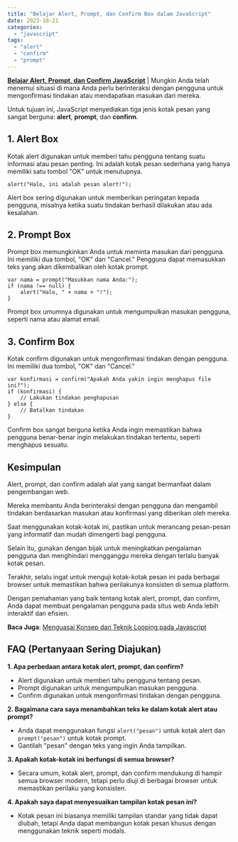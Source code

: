 ```yaml
---
title: "Belajar Alert, Prompt, dan Confirm Box dalam JavaScript"
date: 2023-10-21
categories: 
  - "javascript"
tags: 
  - "alert"
  - "confirm"
  - "prompt"
---
```


**[Belajar Alert, Prompt, dan Confirm JavaScript](https://ajiekusumadhany.com/alert-prompt-dan-confirm-box-javascript/)** | Mungkin Anda telah menemui situasi di mana Anda perlu berinteraksi dengan pengguna untuk mengonfirmasi tindakan atau mendapatkan masukan dari mereka.

Untuk tujuan ini, JavaScript menyediakan tiga jenis kotak pesan yang sangat berguna: **alert**, **prompt**, dan **confirm**.

## 1\. Alert Box

Kotak alert digunakan untuk memberi tahu pengguna tentang suatu informasi atau pesan penting. Ini adalah kotak pesan sederhana yang hanya memiliki satu tombol "OK" untuk menutupnya.

```
alert("Halo, ini adalah pesan alert!");

```

Alert box sering digunakan untuk memberikan peringatan kepada pengguna, misalnya ketika suatu tindakan berhasil dilakukan atau ada kesalahan.

## 2\. Prompt Box

Prompt box memungkinkan Anda untuk meminta masukan dari pengguna. Ini memiliki dua tombol, "OK" dan "Cancel." Pengguna dapat memasukkan teks yang akan dikembalikan oleh kotak prompt.

```
var nama = prompt("Masukkan nama Anda:");
if (nama !== null) {
    alert("Halo, " + nama + "!");
}

```

Prompt box umumnya digunakan untuk mengumpulkan masukan pengguna, seperti nama atau alamat email.

## 3\. Confirm Box

Kotak confirm digunakan untuk mengonfirmasi tindakan dengan pengguna. Ini memiliki dua tombol, "OK" dan "Cancel."

```
var konfirmasi = confirm("Apakah Anda yakin ingin menghapus file ini?");
if (konfirmasi) {
    // Lakukan tindakan penghapusan
} else {
    // Batalkan tindakan
}

```

Confirm box sangat berguna ketika Anda ingin memastikan bahwa pengguna benar-benar ingin melakukan tindakan tertentu, seperti menghapus sesuatu.

## Kesimpulan

Alert, prompt, dan confirm adalah alat yang sangat bermanfaat dalam pengembangan web.

Mereka membantu Anda berinteraksi dengan pengguna dan mengambil tindakan berdasarkan masukan atau konfirmasi yang diberikan oleh mereka.

Saat menggunakan kotak-kotak ini, pastikan untuk merancang pesan-pesan yang informatif dan mudah dimengerti bagi pengguna.

Selain itu, gunakan dengan bijak untuk meningkatkan pengalaman pengguna dan menghindari mengganggu mereka dengan terlalu banyak kotak pesan.

Terakhir, selalu ingat untuk menguji kotak-kotak pesan ini pada berbagai browser untuk memastikan bahwa perilakunya konsisten di semua platform.

Dengan pemahaman yang baik tentang kotak alert, prompt, dan confirm, Anda dapat membuat pengalaman pengguna pada situs web Anda lebih interaktif dan efisien.

**Baca Juga**: [Menguasai Konsep dan Teknik Looping pada Javascript](https://ajiekusumadhany.com/konsep-dan-teknik-looping-pada-javascript/)

## FAQ (Pertanyaan Sering Diajukan)

**1\. Apa perbedaan antara kotak alert, prompt, dan confirm?**

- Alert digunakan untuk memberi tahu pengguna tentang pesan.
- Prompt digunakan untuk mengumpulkan masukan pengguna.
- Confirm digunakan untuk mengonfirmasi tindakan dengan pengguna.

**2\. Bagaimana cara saya menambahkan teks ke dalam kotak alert atau prompt?**

- Anda dapat menggunakan fungsi `alert("pesan")` untuk kotak alert dan `prompt("pesan")` untuk kotak prompt.
- Gantilah "pesan" dengan teks yang ingin Anda tampilkan.

**3\. Apakah kotak-kotak ini berfungsi di semua browser?**

- Secara umum, kotak alert, prompt, dan confirm mendukung di hampir semua browser modern, tetapi perlu diuji di berbagai browser untuk memastikan perilaku yang konsisten.

**4\. Apakah saya dapat menyesuaikan tampilan kotak pesan ini?**

- Kotak pesan ini biasanya memiliki tampilan standar yang tidak dapat diubah, tetapi Anda dapat membangun kotak pesan khusus dengan menggunakan teknik seperti modals.

